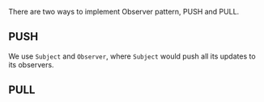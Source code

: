 
There are two ways to implement Observer pattern, PUSH and PULL.

## PUSH
We use `Subject` and `Observer`, where `Subject` would push all its updates to its observers.

## PULL
 

